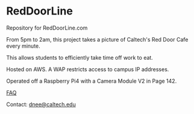 # RedDoorLine
Repository for RedDoorLine.com

From 5pm to 2am, this project takes a picture of Caltech's Red Door Cafe every minute.

This allows students to efficiently take time off work to eat.

Hosted on AWS. A WAP restricts access to campus IP addresses.

Operated off a Raspberry Pi4 with a Camera Module V2 in Page 142.

[FAQ](https://github.com/d-nee/RedDoorLine/blob/master/FAQ.md)

Contact: [dnee@caltech.edu](mailto:dnee@caltech.edu)
